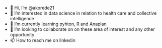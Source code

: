 - 👋 Hi, I’m @akorede21
- 👀 I’m interested in data science in relation to health care and collective intelligence
- 🌱 I’m currently learning pyhton, R and Anaplan
- 💞️ I’m looking to collaborate on on these area of interest and any other opportunity
- 📫 How to reach me on linkedin

<!---
akorede21/akorede21 is a ✨ special ✨ repository because its `README.md` (this file) appears on your GitHub profile.
You can click the Preview link to take a look at your changes.
--->
